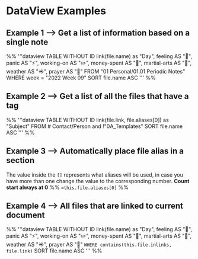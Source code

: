 
# DataView Examples

## Example 1 --> Get a list of information based on a single note
%%
'''dataview
TABLE WITHOUT ID
    link(file.name) as "Day",
    feeling AS ":thought_balloon:",
    panic AS ":zap:",
    working-on AS ":pencil2:",
    money-spent AS ":money_with_wings:",
    martial-arts AS ":boxing_glove:",
    weather AS ":sunny:",
    prayer AS ":kaaba:"
FROM "01 Personal/01.01 Periodic Notes"
WHERE week = "2022 Week 09"
SORT file.name ASC
'''
%%
## Example 2 --> Get a list of all the files that have a tag 
%%
'''dataview
TABLE WITHOUT ID
	link(file.link, file.aliases[0]) as "Subject"
	FROM # Contact/Person and !"0A_Templates"
SORT file.name ASC
'''
%%

## Example 3 --> Automatically place file alias in a section
The value inside the `[]` represents what aliases will be used, in case you have more than one change the value to the corresponding number. 
**Count start always at 0**
%% ` =this.file.aliases[0] ` %%

## Example 4 --> All files that are linked to current document
%%
'''dataview
TABLE WITHOUT ID
    link(file.name) as "Day",
    feeling AS ":thought_balloon:",
    panic AS ":zap:",
    working-on AS ":pencil2:",
    money-spent AS ":money_with_wings:",
    martial-arts AS ":boxing_glove:",
    weather AS ":sunny:",
    prayer AS ":kaaba:"
`WHERE contains(this.file.inlinks, file.link)`
SORT file.name ASC
'''
%%